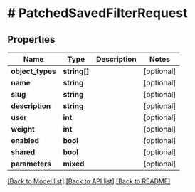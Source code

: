 # # PatchedSavedFilterRequest

## Properties

Name | Type | Description | Notes
------------ | ------------- | ------------- | -------------
**object_types** | **string[]** |  | [optional]
**name** | **string** |  | [optional]
**slug** | **string** |  | [optional]
**description** | **string** |  | [optional]
**user** | **int** |  | [optional]
**weight** | **int** |  | [optional]
**enabled** | **bool** |  | [optional]
**shared** | **bool** |  | [optional]
**parameters** | **mixed** |  | [optional]

[[Back to Model list]](../../README.md#models) [[Back to API list]](../../README.md#endpoints) [[Back to README]](../../README.md)
